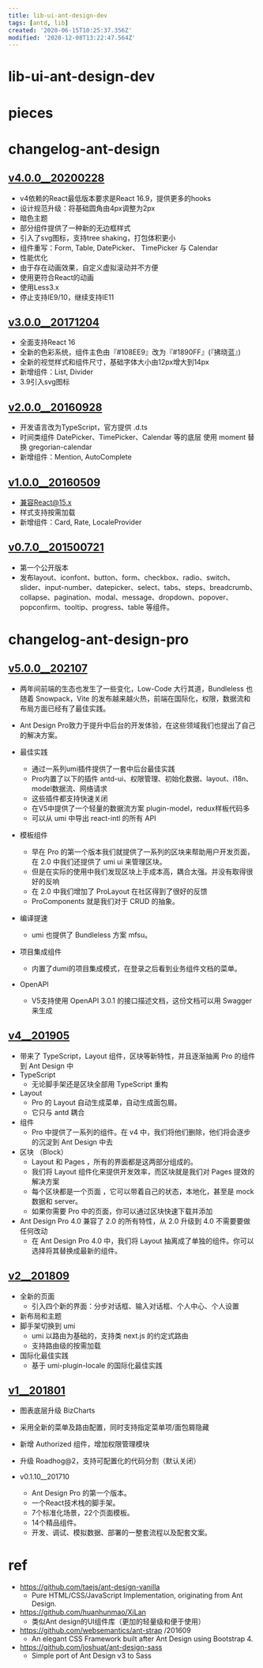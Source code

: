 ```yaml
---
title: lib-ui-ant-design-dev
tags: [antd, lib]
created: '2020-06-15T10:25:37.356Z'
modified: '2020-12-08T13:22:47.564Z'
---
```


# lib-ui-ant-design-dev

# pieces

# changelog-ant-design

## [v4.0.0__20200228](https://ant.design/changelog-cn)

- v4依赖的React最低版本要求是React 16.9，提供更多的hooks
- 设计规范升级：将基础圆角由4px调整为2px
- 暗色主题
- 部分组件提供了一种新的无边框样式
- 引入了svg图标，支持tree shaking，打包体积更小
- 组件重写：Form, Table, DatePicker、 TimePicker 与 Calendar
- 性能优化
- 由于存在动画效果，自定义虚拟滚动并不方便
- 使用更符合React的动画
- 使用Less3.x
- 停止支持IE9/10，继续支持IE11

## [v3.0.0__20171204](https://github.com/ant-design/ant-design/blob/3.x-stable/CHANGELOG.zh-CN.md)

- 全面支持React 16
- 全新的色彩系统，组件主色由『#108EE9』改为『#1890FF』(『拂晓蓝』)
- 全新的视觉样式和组件尺寸，基础字体大小由12px增大到14px
- 新增组件：List, Divider
- 3.9引入svg图标

## [v2.0.0__20160928](https://github.com/ant-design/ant-design/blob/2.x-stable/CHANGELOG.zh-CN.md)

- 开发语言改为TypeScript，官方提供 .d.ts
- 时间类组件 DatePicker、TimePicker、Calendar 等的底层 使用 moment 替换 gregorian-calendar
- 新增组件：Mention, AutoComplete

## [v1.0.0__20160509](https://github.com/ant-design/ant-design/blob/1.x-stable/CHANGELOG.md)

- 兼容React@15.x
- 样式支持按需加载
- 新增组件：Card, Rate, LocaleProvider

## [v0.7.0__201500721](https://github.com/ant-design/ant-design/releases?after=0.10.1)

- 第一个公开版本
- 发布layout、iconfont、button、form、checkbox、radio、switch、slider、input-number、datepicker、select、tabs、steps、breadcrumb、collapse、pagination、modal、message、dropdown、popover、popconfirm、tooltip、progress、table 等组件。
# changelog-ant-design-pro

## [v5.0.0__202107](https://github.com/ant-design/ant-design-pro/issues/8656)

- 两年间前端的生态也发生了一些变化，Low-Code 大行其道，Bundleless 也随着 Snowpack，Vite 的发布越来越火热，前端在国际化，权限，数据流和布局方面已经有了最佳实践。 
- Ant Design Pro致力于提升中后台的开发体验，在这些领域我们也提出了自己的解决方案。

- 最佳实践
  - 通过一系列umi插件提供了一套中后台最佳实践
  - Pro内置了以下的插件 antd-ui、权限管理、初始化数据、layout、i18n、model数据流、网络请求
  - 这些插件都支持快速关闭
  - 在V5中提供了一个轻量的数据流方案 plugin-model，redux样板代码多
  - 可以从 umi 中导出 react-intl 的所有 API
- 模板组件
  - 早在 Pro 的第一个版本我们就提供了一系列的区块来帮助用户开发页面，在 2.0 中我们还提供了 umi ui 来管理区块。
  - 但是在实际的使用中我们发现区块上手成本高，耦合太强。并没有取得很好的反响
  - 在 2.0 中我们增加了 ProLayout 在社区得到了很好的反馈
  - ProComponents 就是我们对于 CRUD 的抽象。
- 编译提速
  - umi 也提供了 Bundleless 方案 mfsu。
- 项目集成组件
  - 内置了dumi的项目集成模式，在登录之后看到业务组件文档的菜单。
- OpenAPI
  -  V5支持使用 OpenAPI 3.0.1 的接口描述文档，这份文档可以用 Swagger 来生成

## [v4__201905](https://juejin.cn/post/6844903857244340231)

- 带来了 TypeScript，Layout 组件，区块等新特性，并且逐渐抽离 Pro 的组件到 Ant Design 中
- TypeScript
  - 无论脚手架还是区块全部用 TypeScript 重构
- Layout
  - Pro 的 Layout 自动生成菜单，自动生成面包屑。
  - 它只与 antd 耦合
- 组件
  - Pro 中提供了一系列的组件。在 v4 中，我们将他们删除，他们将会逐步的沉淀到 Ant Design 中去
- 区块 （Block）
  - Layout 和 Pages ，所有的界面都是这两部分组成的。
  - 我们将 Layout 组件化来提供开发效率，而区块就是我们对 Pages 提效的解决方案
  - 每个区块都是一个页面 ，它可以带着自己的状态，本地化，甚至是 mock 数据和 server。
  - 如果你需要 Pro 中的页面，你可以通过区块快速下载并添加
- Ant Design Pro 4.0 兼容了 2.0 的所有特性，从 2.0 升级到 4.0 不需要要做任何改动
  - 在 Ant Design Pro 4.0 中，我们将 Layout 抽离成了单独的组件。你可以选择将其替换成最新的组件。

## [v2__201809](https://juejin.cn/post/6844903668660043783)

- 全新的页面
  - 引入四个新的界面：分步对话框、输入对话框、个人中心、个人设置
- 新布局和主题
- 脚手架切换到 umi
  - umi 以路由为基础的，支持类 next.js 的约定式路由
  - 支持路由级的按需加载
- 国际化最佳实践
  - 基于 umi-plugin-locale 的国际化最佳实践

## [v1__201801](https://v1.pro.ant.design/docs/changelog-cn)

- 图表底层升级 BizCharts
- 采用全新的菜单及路由配置，同时支持指定菜单项/面包屑隐藏
- 新增 Authorized 组件，增加权限管理模块
- 升级 Roadhog@2，支持可配置化的代码分割（默认关闭）

- v0.1.10__201710
  - Ant Design Pro 的第一个版本。
  - 一个React技术栈的脚手架。
  - 7个标准化场景，22个页面模板。
  - 14个精品组件。
  - 开发、调试、模拟数据、部署的一整套流程以及配套文案。
# ref
- https://github.com/taejs/ant-design-vanilla
  - Pure HTML/CSS/JavaScript Implementation, originating from Ant Design.
- https://github.com/huanhunmao/XiLan
  - 类似Ant design的UI组件库（更加的轻量级和便于使用）
- https://github.com/websemantics/ant-strap /201609
  - An elegant CSS Framework built after Ant Design using Bootstrap 4.
- https://github.com/joshuat/ant-design-sass
  - Simple port of Ant Design v3 to Sass
